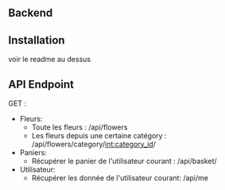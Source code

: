 ## Backend 

## Installation   
voir le readme au dessus

## API Endpoint
GET :  
- Fleurs:
  - Toute les fleurs : /api/flowers  
  - Les fleurs depuis une certaine catégory : /api/flowers/category/<int:category_id>/  
- Paniers:
  - Récupérer le panier de l'utilisateur courant : /api/basket/
- Utilisateur:
  - Récupérer les donnée de l'utilisateur courant: /api/me